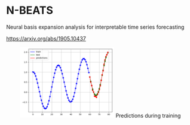 # N-BEATS
Neural basis expansion analysis for interpretable time series forecasting 

https://arxiv.org/abs/1905.10437

<p align="center">
  <img src="misc/1.png" width="50%">
  Predictions during training
</p>
